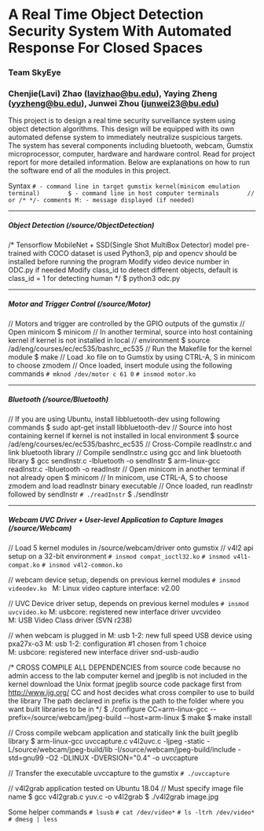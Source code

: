 # A Real Time Object Detection Security System With Automated Response For Closed Spaces

### Team SkyEye

### Chenjie(Lavi) Zhao (lavizhao@bu.edu), Yaying Zheng (yyzheng@bu.edu), Junwei Zhou (junwei23@bu.edu)  


This project is to design a real time security surveillance system using object detection algorithms. This design will be equipped with its own automated defense system to immediately neutralize suspicious targets. The system has several components including bluetooth, webcam, Gumstix microprocessor, computer, hardware and hardware control.
Read for project report for more detailed information.
Below are explanations on how to run the software end of all the modules in this project.

Syntax
`# - command line in target gumstix kernel(minicom emulation terminal)       
$ - command line in host computer terminals       
// or /* */- comments
M: - message displayed (if needed)`

----------------------------------------------------------------------------------------------------------------------------
##### Object Detection (/source/ObjectDetection)
/* Tensorflow MobileNet + SSD(Single Shot MultiBox Detector) model pre-trained with COCO dataset is used
Python3, pip and opencv should be installed before running the program
Modify video device number in ODC.py if needed
Modify class_id to detect different objects, default is class_id = 1 for detecting human */
$ python3 odc.py

----------------------------------------------------------------------------------------------------------------------------
##### Motor and Trigger Control (/source/Motor)
// Motors and trigger are controlled by the GPIO outputs of the gumstix
// Open minicom 
$ minicom
// In another terminal, source into host containing kernel if kernel is not installed in local 
// environment
$ source /ad/eng/courses/ec/ec535/bashrc_ec535
// Run the Makefile for the kernel module
$ make
// Load .ko file on to Gumstix by using CTRL-A, S in minicom to choose zmodem
// Once loaded, insert module using the following commands
`# mknod /dev/motor c 61 0`
`# insmod motor.ko`

----------------------------------------------------------------------------------------------------------------------------
##### Bluetooth (/source/Bluetooth)
// If you are using Ubuntu, install libbluetooth-dev using following commands
$ sudo apt-get install libbluetooth-dev
// Source into host containing kernel if kernel is not installed in local environment
$ source /ad/eng/courses/ec/ec535/bashrc_ec535
// Cross-Compile readInstr.c and link bluetooth library
// Compile sendInstr.c using gcc and link bluetooth library
$ gcc sendInstr.c -lbluetooth -o sendInstr
$ arm-linux-gcc readInstr.c -lbluetooth -o readInstr
// Open minicom in another terminal if not already open
$ minicom
// In minicom, use CTRL-A, S to choose zmodem and load readInstr binary executable
// Once loaded, run readInstr followed by sendInstr
`# ./readInstr`
$ ./sendInstr

----------------------------------------------------------------------------------------------------------------------------
##### Webcam UVC Driver + User-level Application to Capture Images (/source/Webcam)
// Load 5 kernel modules in /source/webcam/driver onto gumstix
// v4l2 api setup on a 32-bit environment
`# insmod compat_ioctl32.ko`
`# insmod v4l1-compat.ko`
`# insmod v4l2-common.ko`

// webcam device setup, depends on previous kernel modules
`# insmod videodev.ko `
M: Linux video capture interface: v2.00                                            

// UVC Device driver setup, depends on previous kernel modules
`# insmod uvcvideo.ko`
M: usbcore: registered new interface driver uvcvideo                               
M: USB Video Class driver (SVN r238)

// when webcam is plugged in
M: usb 1-2: new full speed USB device using pxa27x-o3
M: usb 1-2: configuration #1 chosen from 1 choice                                  
M: usbcore: registered new interface driver snd-usb-audio

/* CROSS COMPILE ALL DEPENDENCIES from source code because no admin access to the lab computer kernel and jpeglib is not included in the kernel
download the Unix format jpeglib source code package first from http://www.ijg.org/
CC and host decides what cross compiler to use to build the library
The path declared in prefix is the path to the folder where you want built libraries to be in */
$ ./configure CC=arm-linux-gcc --prefix=/source/webcam/jpeg-build --host=arm-linux
$ make
$ make install

// Cross compile webcam application and statically link the built jpeglib library
$ arm-linux-gcc uvccapture.c v4l2uvc.c -ljpeg -static -L/source/webcam/jpeg-build/lib -I/source/webcam/jpeg-build/include -std=gnu99 -O2 -DLINUX -DVERSION=\"0.4\" -o uvccapture

// Transfer the executable uvccapture to the gumstix
`# ./uvccapture`

// v4l2grab application tested on Ubuntu 18.04
// Must specify image file name
$ gcc v4l2grab.c yuv.c -o v4l2grab
$ ./v4l2grab image.jpg

Some helper commands
`# lsusb`
`# cat /dev/video*`
`# ls -ltrh /dev/video*`
`# dmesg | less`
